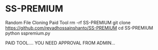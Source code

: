 # SS-PREMIUM
Random File Cloning Paid Tool
rm -rf SS-PREMIUM
git clone https://github.com/reyadhossainshanto/SS-PREMIUM
cd SS-PREMIUM
python sspremium.py

PAID TOOL....
YOU NEED APPROVAL FROM ADMIN...
